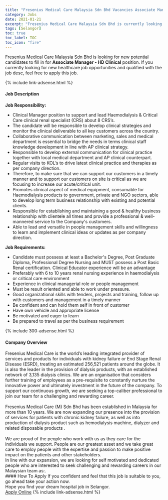 ```yaml
---
title: "Fresenius Medical Care Malaysia Sdn Bhd Vacancies Associate Manager - HD Clinical" 
category: Jobs 
date: 2021-01-21 
excerpt: "Fresenius Medical Care Malaysia Sdn Bhd is currently looking for suitable person to fill in the Associate Manager - HD Clinical which positioned at Selangor" 
tags: [Selangor] 
toc: true 
toc_label: TOC 
toc_icon: "fire" 
--- 
```


<p>Fresenius Medical Care Malaysia Sdn Bhd is looking for new potential candidates to fill in for <b>Associate Manager - HD Clinical</b> position. If you currently looking for new healthcare job opportunities and qualified with the job desc, feel free to apply this job.
</p>{% include link-adsense.html %} 
<div><div><h4>Job Description</h4></div><div><div><span><div><div><strong>Job Responsibility:</strong><ul><li>Clinical Manager position to support and lead Haemodialysis &amp; Critical Care clinical renal specialist (CRS) about 8 CRS&#8217;s.</li><li>The candidate will be responsible to develop clinical strategies and monitor the clinical deliverable to all key customers across the country.</li><li>Collaborative communication between marketing, sales and medical department is essential to bridge the needs in terms clinical staff knowledge development in line with AP clinical strategy.</li><li>Responsible to develop external communication for clinical practice together with local medical department and AP clinical counterpart.</li><li>Regular visits to KOL&#8217;s to drive latest clinical practice and therapies as per company direction.</li><li>Therefore, to make sure that we can support our customers in a timely manner and to support our customers on site is critical as we are focusing to increase our acute/critical unit.</li><li>Promotes clinical aspect of medical equipment, consumable for Haemodialysis products to government, private and NGO sectors, able to develop long term business relationship with existing and potential clients.</li><li>Responsible for establishing and maintaining a good &amp; healthy business relationship with clientele all times and provide a professional &amp; well-mannered service to the Company's customers.</li><li>Able to lead and versatile in people management skills and willingness to learn and implement clinical ideas or updates as per company direction.</li></ul><div><strong>Job Requirements:</strong></div><ul><li>Candidate must possess at least a Bachelor's Degree, Post Graduate Diploma, Professional Degree Nursing and MUST possess a Post Basic Renal certification. Clinical Educator experience will be an advantage</li><li>Preferably with 6 to 10 years renal nursing experience in haemodialysis or critical care environment</li><li>Experience in clinical managerial role or people management</li><li>Must be result oriented and able to work under pressure.</li><li>Good organizational skills with tenders, projects and training, follow up with customers and management in a timely manner</li><li>Be confident and can hold them self in front of customer</li><li>Have own vehicle and appropriate license</li><li>Be motivated and eager to learn</li><li>Be prepared to travel as per the business requirement</li></ul></div></div></span></div></div></div> 
{% include 300-adsense.html %} 
<div><div><h4>Company Overview</h4></div><div><div><span><div><div>
<div>
		Fresenius Medical Care is the world&#8217;s leading integrated provider of services and products for individuals with kidney failure or End Stage Renal Disease (ESRD), treating an estimated 256,521 patients around the globe. It is also the leader in the provision of dialysis products, with an established network of 3,135 dialysis clinics. We are an organisation that considers further training of employees as a pre-requisite to constantly nurture the innovative power and ultimately investment in the future of the company. To support our continuous growth, we are seeking a top-caliber professional to join our team for a challenging and rewarding career.<br>
<br>
		Fresenius Medical Care (M) Sdn Bhd has been established in Malaysia for more than 10 years. We are now expanding our presence into the provision of services for patients with chronic kidney failure, as well as into production of dialysis product such as hemodialysis machine, dialyzer and related disposable products .<br>
<br>
		We are proud of the people who work with us as they care for the individuals we support. People are our greatest asset and we take great care to employ people with the expertise and passion to make positive impact on the patients and other stakeholders.</div>
<div>
		In line with our expansion, we are looking for self motivated and dedicated people who are interested to seek challenging and rewarding careers in our Malaysian team as:.</div>
</div></div></span></div></div></div> 
#### How To Apply 
If you confident and feel that this job is suitable to you, go ahead take your action now. <br/> 
Hope you find your dream hospital job in Selangor. <br/> 
<a href="https://www.jobstreet.com.my/en/job/associate-manager-hd-clinical-4454965?jobId=jobstreet-my-job-4454965&sectionRank=6&token=0~5cbf2b19-ccd1-48a8-839c-ddb740c173e4&fr=SRP%20View%20In%20New%20Ta" class="btn btn--warning" target="_blank" rel="nofollow noopenner">Apply Online</a> 
{% include link-adsense.html %} 